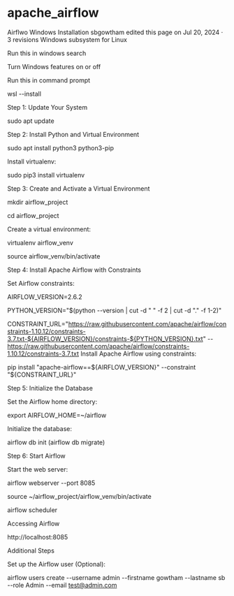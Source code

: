 # apache_airflow
Airflwo Windows Installation
sbgowtham edited this page on Jul 20, 2024 · 3 revisions
Windows subsystem for Linux

Run this in windows search

Turn Windows features on or off

Run this in command prompt

wsl --install

Step 1: Update Your System

sudo apt update

Step 2: Install Python and Virtual Environment

sudo apt install python3 python3-pip

Install virtualenv:

sudo pip3 install virtualenv

Step 3: Create and Activate a Virtual Environment

mkdir airflow_project

cd airflow_project

Create a virtual environment:

virtualenv airflow_venv

source airflow_venv/bin/activate

Step 4: Install Apache Airflow with Constraints

Set Airflow constraints:

AIRFLOW_VERSION=2.6.2

PYTHON_VERSION="$(python --version | cut -d " " -f 2 | cut -d "." -f 1-2)"

CONSTRAINT_URL="https://raw.githubusercontent.com/apache/airflow/constraints-1.10.12/constraints-3.7.txt-${AIRFLOW_VERSION}/constraints-${PYTHON_VERSION}.txt"
--https://raw.githubusercontent.com/apache/airflow/constraints-1.10.12/constraints-3.7.txt
Install Apache Airflow using constraints:

pip install "apache-airflow==${AIRFLOW_VERSION}" --constraint "${CONSTRAINT_URL}"

Step 5: Initialize the Database

Set the Airflow home directory:

export AIRFLOW_HOME=~/airflow

Initialize the database:

airflow db init (airflow db migrate)

Step 6: Start Airflow

Start the web server:

airflow webserver --port 8085

source ~/airflow_project/airflow_venv/bin/activate

airflow scheduler

Accessing Airflow

http://localhost:8085

Additional Steps

Set up the Airflow user (Optional):

airflow users create
--username admin
--firstname gowtham
--lastname sb
--role Admin
--email test@admin.com
